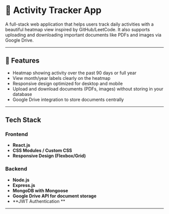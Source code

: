 # 📅 Activity Tracker App

A full-stack web application that helps users track daily activities with a beautiful heatmap view inspired by GitHub/LeetCode. It also supports uploading and downloading important documents like PDFs and images via Google Drive.

---

## 🚀 Features

-  Heatmap showing activity over the past 90 days or full year
-  View month/year labels clearly on the heatmap
-  Responsive design optimized for desktop and mobile
-  Upload and download documents (PDFs, images) without storing in your database
-  Google Drive integration to store documents centrally

---

## Tech Stack

### Frontend
- **React.js**
- **CSS Modules / Custom CSS**
- **Responsive Design (Flexbox/Grid)**

### Backend
- **Node.js**
- **Express.js**
- **MongoDB with Mongoose**
- **Google Drive API for document storage**
- **JWT Authentication **

---


